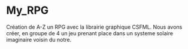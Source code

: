 # My_RPG
Création de A-Z un RPG avec la librairie graphique CSFML.
Nous avons créer, en groupe de 4 un jeu prenant place dans un systeme solaire imaginaire voisin du notre.
